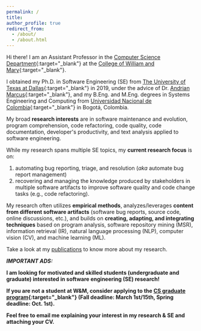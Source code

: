 ```yaml
---
permalink: /
title: 
author_profile: true
redirect_from: 
  - /about/
  - /about.html
---
```


Hi there! I am an Assistant Professor in the [Computer Science Department](https://www.wm.edu/as/computerscience/?svr=web){:target="_blank"} at the [College of William and Mary](https://www.wm.edu/){:target="_blank"}. 

I obtained my Ph.D. in Software Engineering (SE) from [The University of Texas at Dallas](http://www.utdallas.edu/){:target="_blank"} in 2019, under the advice of Dr. [Andrian Marcus](http://www.utdallas.edu/~amarcus/){:target="_blank"}, and my B.Eng. and M.Eng. degrees in Systems Engineering and Computing from [Universidad Nacional de Colombia](https://bogota.unal.edu.co/){:target="_blank"} in Bogot&aacute;, Colombia.


My broad **research interests** are in software maintenance and evolution, program comprehension, code refactoring, code quality, code documentation, developer's productivity, and text analysis applied to software engineering.

While my research spans multiple SE topics, my **current research focus** is on:
1. automating bug reporting, triage, and resolution (*aka* automate bug report management)
2. recovering and managing the knowledge produced by stakeholders in multiple software artifacts to improve software quality and code change tasks (e.g., code refactoring).

My research often utilizes **empirical methods**, analyzes/leverages **content from different software artifacts** (software bug reports, source code, online discussions, etc.), and builds on **creating, adapting, and integrating techniques** based on program analysis, software repository mining (MSR), information retrieval (IR), natural language processing (NLP), computer vision (CV), and machine learning (ML).

Take a look at my [publications](publications/) to know more about my research.

***IMPORTANT ADS:*** 

**I am looking for motivated and skilled students (undergraduate and graduate) interested in software engineering (SE) research!**

**If you are not a student at W&M, consider applying to the [CS graduate program](https://www.wm.edu/as/computerscience/graduate/admission/index.php){:target="_blank"} (Fall deadline: March 1st/15th, Spring deadline: Oct. 1st).**

**Feel free to email me explaining your interest in my research & SE and attaching your CV.**


